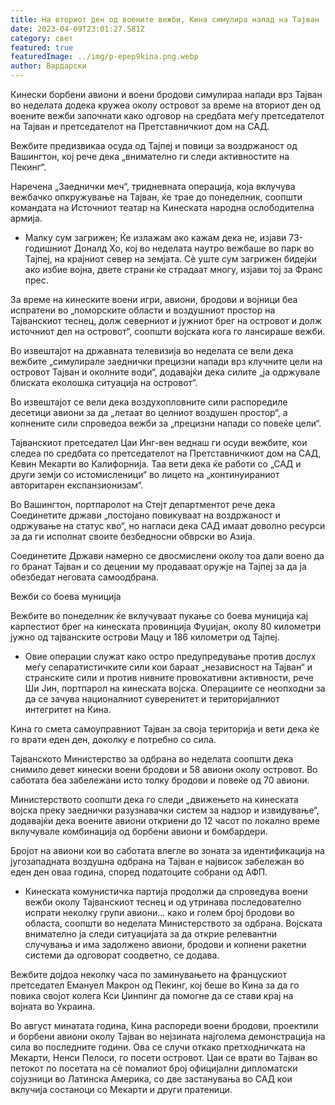 ```yaml
---
title: На вториот ден од воените вежби, Кина симулира напад на Тајван
date: 2023-04-09T23:01:27.581Z
category: свет
featured: true
featuredImage: ../img/p-epep9kina.png.webp
author: Вардарски
---
```


Кинески борбени авиони и воени бродови симулираа напади врз Тајван во неделата додека кружеа околу островот за време на вториот ден од воените вежби започнати како одговор на средбата меѓу претседателот на Тајван и претседателот на Претставничкиот дом на САД.

Вежбите предизвикаа осуда од Тајпеј и повици за воздржаност од Вашингтон, кој рече дека „внимателно ги следи активностите на Пекинг“.

Наречена „Заеднички меч“, тридневната операција, која вклучува вежбачко опкружување на Тајван, ќе трае до понеделник, соопшти командата на Источниот театар на Кинеската народна ослободителна армија.

- Малку сум загрижен; Ќе излажам ако кажам дека не, изјави 73-годишниот Доналд Хо, кој во неделата наутро вежбаше во парк во Тајпеј, на крајниот север на земјата. Сè уште сум загрижен бидејќи ако избие војна, двете страни ќе страдаат многу, изјави тој за Франс прес.

За време на кинеските воени игри, авиони, бродови и војници беа испратени во „поморските области и воздушниот простор на Тајванскиот теснец, долж северниот и јужниот брег на островот и долж источниот дел на островот“, соопшти војската кога го лансираше вежби.

Во извештајот на државната телевизија во неделата се вели дека вежбите „симулирале заеднички прецизни напади врз клучните цели на островот Тајван и околните води“, додавајќи дека силите „ја одржувале блиската еколошка ситуација на островот“.

Во извештајот се вели дека воздухопловните сили распоредиле десетици авиони за да „летаат во целниот воздушен простор“, а копнените сили спроведоа вежби за „прецизни напади со повеќе цели“.

Тајванскиот претседател Цаи Инг-вен веднаш ги осуди вежбите, кои следеа по средбата со претседателот на Претставничкиот дом на САД, Кевин Мекарти во Калифорнија. Таа вети дека ќе работи со „САД и други земји со истомисленици“ во лицето на „континуираниот авторитарен експанзионизам“.

Во Вашингтон, портпаролот на Стејт департментот рече дека Соединетите држави „постојано повикуваат на воздржаност и одржување на статус кво“, но нагласи дека САД имаат доволно ресурси за да ги исполнат своите безбедносни обврски во Азија.

Соединетите Држави намерно се двосмислени околу тоа дали воено да го бранат Тајван и со децении му продаваат оружје на Тајпеј за да ја обезбедат неговата самоодбрана.

Вежби со боева муниција

Вежбите во понеделник ќе вклучуваат пукање со боева муниција кај карпестиот брег на кинеската провинција Фуџијан, околу 80 километри јужно од тајванските острови Мацу и 186 километри од Тајпеј.

- Овие операции служат како остро предупредување против дослух меѓу сепаратистичките сили кои бараат „независност на Тајван“ и странските сили и против нивните провокативни активности, рече Ши Јин, портпарол на кинеската војска. Операциите се неопходни за да се зачува националниот суверенитет и територијалниот интегритет на Кина.

Кина го смета самоуправниот Тајван за своја територија и вети дека ќе го врати еден ден, доколку е потребно со сила.

Тајванското Министерство за одбрана во неделата соопшти дека снимило девет кинески воени бродови и 58 авиони околу островот. Во саботата беа забележани исто толку бродови и повеќе од 70 авиони.

Министерството соопшти дека го следи „движењето на кинеската војска преку заеднички разузнавачки систем за надзор и извидување“, додавајќи дека воените авиони откриени до 12 часот по локално време вклучувале комбинација од борбени авиони и бомбардери.

Бројот на авиони кои во саботата влегле во зоната за идентификација на југозападната воздушна одбрана на Тајван е највисок забележан во еден ден оваа година, според податоците собрани од АФП.

- Кинеската комунистичка партија продолжи да спроведува воени вежби околу Тајванскиот теснец и од утринава последователно испрати неколку групи авиони... како и голем број бродови во областа, соопшти во неделата Министерството за одбрана. Војската внимателно ја следи ситуацијата за да открие релевантни случувања и има задолжено авиони, бродови и копнени ракетни системи да одговорат соодветно, се додава.

Вежбите дојдоа неколку часа по заминувањето на францускиот претседател Емануел Макрон од Пекинг, кој беше во Кина за да го повика својот колега Кси Џинпинг да помогне да се стави крај на војната во Украина.

Во август минатата година, Кина распореди воени бродови, проектили и борбени авиони околу Тајван во нејзината најголема демонстрација на сила во последните години. Ова се случи откако претходничката на Мекарти, Ненси Пелоси, го посети островот.
Цаи се врати во Тајван во петокот по посетата на сè помалиот број официјални дипломатски сојузници во Латинска Америка, со две застанувања во САД кои вклучија состаноци со Мекарти и други пратеници.
